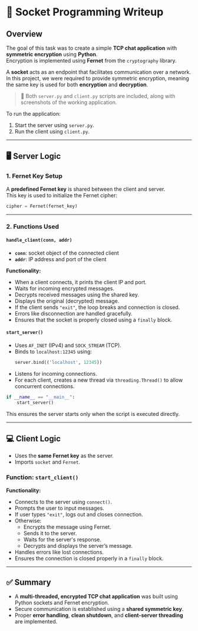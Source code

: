 # 🔌 Socket Programming Writeup

## Overview

The goal of this task was to create a simple **TCP chat application** with **symmetric encryption** using **Python**.  
Encryption is implemented using **Fernet** from the `cryptography` library.

A **socket** acts as an endpoint that facilitates communication over a network. In this project, we were required to provide symmetric encryption, meaning the same key is used for both **encryption** and **decryption**.

> 📝 Both `server.py` and `client.py` scripts are included, along with screenshots of the working application.

To run the application:

1. Start the server using `server.py`.
2. Run the client using `client.py`.

---

## 🖥 Server Logic

### 1. Fernet Key Setup

A **predefined Fernet key** is shared between the client and server.  
This key is used to initialize the Fernet cipher:
```python
cipher = Fernet(fernet_key)
```

---

### 2. Functions Used

#### `handle_client(conn, addr)`

- **`conn`**: socket object of the connected client  
- **`addr`**: IP address and port of the client

**Functionality:**

- When a client connects, it prints the client IP and port.
- Waits for incoming encrypted messages.
- Decrypts received messages using the shared key.
- Displays the original (decrypted) message.
- If the client sends `"exit"`, the loop breaks and connection is closed.
- Errors like disconnection are handled gracefully.
- Ensures that the socket is properly closed using a `finally` block.

#### `start_server()`

- Uses `AF_INET` (IPv4) and `SOCK_STREAM` (TCP).
- Binds to `localhost:12345` using:
  ```python
  server.bind(('localhost', 12345))
  ```
- Listens for incoming connections.
- For each client, creates a new thread via `threading.Thread()` to allow concurrent connections.

```python
if __name__ == "__main__":
    start_server()
```
This ensures the server starts only when the script is executed directly.

---

## 💻 Client Logic

- Uses the **same Fernet key** as the server.
- Imports `socket` and `Fernet`.

### Function: `start_client()`

**Functionality:**

- Connects to the server using `connect()`.
- Prompts the user to input messages.
- If user types `"exit"`, logs out and closes connection.
- Otherwise:
  - Encrypts the message using Fernet.
  - Sends it to the server.
  - Waits for the server's response.
  - Decrypts and displays the server’s message.
- Handles errors like lost connections.
- Ensures the connection is closed properly in a `finally` block.

---

## ✅ Summary

- A **multi-threaded, encrypted TCP chat application** was built using Python sockets and Fernet encryption.
- Secure communication is established using a **shared symmetric key**.
- Proper **error handling**, **clean shutdown**, and **client-server threading** are implemented.
